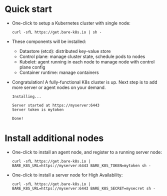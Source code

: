 # Quick start

- One-click to setup a Kubernetes cluster with single node:

  ```shell
  curl -sfL https://get.bare-k8s.io | sh -
  ```

- These components will be installed:

  - Datastore (etcd): distributed key-value store
  - Control plane: manage cluster state, schedule pods to nodes
  - Kubelet: agent running in each node to manage node with control plane config
  - Container runtime: manage containers

- Congratulation! A fully-functional K8s cluster is up. Next step is to add more server or agent nodes on your demand.

  ```
  Installing...

  Server started at https://myserver:6443
  Server token is mytoken

  Done!
  ```

# Install additional nodes

- One-click to install an agent node, and register to a running server node:

  ```shell
  curl -sfL https://get.bare-k8s.io | BARE_K8S_URL=https://myserver:6443 BARE_K8S_TOKEN=mytoken sh -
  ```

- One-click to install a server node for High Availability:

  ```shell
  curl -sfL https://get.bare-k8s.io | BARE_K8S_URL=https://myserver:6443 BARE_K8S_SECRET=mysecret sh -
  ```
